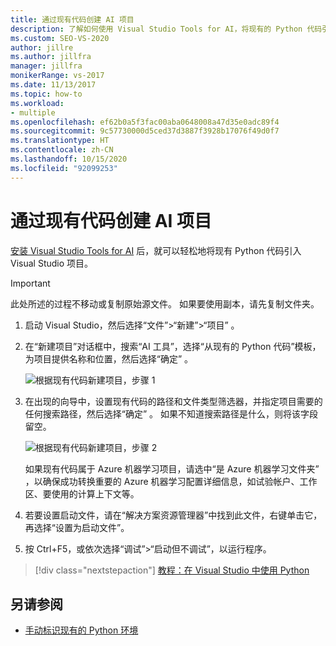 ```yaml
---
title: 通过现有代码创建 AI 项目
description: 了解如何使用 Visual Studio Tools for AI，将现有的 Python 代码引入 Visual Studio 项目。
ms.custom: SEO-VS-2020
author: jillre
ms.author: jillfra
manager: jillfra
monikerRange: vs-2017
ms.date: 11/13/2017
ms.topic: how-to
ms.workload:
- multiple
ms.openlocfilehash: ef62b0a5f3fac00aba0648008a47d35e0adc89f4
ms.sourcegitcommit: 9c57730000d5ced37d3887f3928b17076f49d0f7
ms.translationtype: HT
ms.contentlocale: zh-CN
ms.lasthandoff: 10/15/2020
ms.locfileid: "92099253"
---
```

# <a name="create-an-ai-project-from-existing-code"></a>通过现有代码创建 AI 项目

[安装 Visual Studio Tools for AI](installation.md) 后，就可以轻松地将现有 Python 代码引入 Visual Studio 项目。

> [!Important]
> 此处所述的过程不移动或复制原始源文件。 如果要使用副本，请先复制文件夹。

1. 启动 Visual Studio，然后选择“文件”>“新建”>“项目”  。

2. 在“新建项目”对话框中，搜索“AI 工具”，选择“从现有的 Python 代码”模板，为项目提供名称和位置，然后选择“确定”  。

   ![根据现有代码新建项目，步骤 1](media/create-project-existing/new-ai-project.png)

3. 在出现的向导中，设置现有代码的路径和文件类型筛选器，并指定项目需要的任何搜索路径，然后选择“确定”  。 如果不知道搜索路径是什么，则将该字段留空。

   ![根据现有代码新建项目，步骤 2](media/create-project-existing/azurebatch-newproject.png)

   如果现有代码属于 Azure 机器学习项目，请选中“是 Azure 机器学习文件夹”  ，以确保成功转换重要的 Azure 机器学习配置详细信息，如试验帐户、工作区、要使用的计算上下文等。

4. 若要设置启动文件，请在“解决方案资源管理器”中找到此文件，右键单击它，再选择“设置为启动文件”。

5. 按 Ctrl+F5，或依次选择“调试”>“启动但不调试”，以运行程序。

> [!div class="nextstepaction"]
> [教程：在 Visual Studio 中使用 Python](../python/tutorial-working-with-python-in-visual-studio-step-00-installation.md)

## <a name="see-also"></a>另请参阅

- [手动标识现有的 Python 环境](../python/managing-python-environments-in-visual-studio.md#manually-identify-an-existing-environment)
